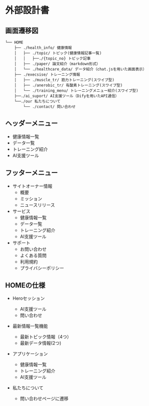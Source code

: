 # 外部設計書

## 画面遷移図

```
└── HOME
    ├── ./health_info/ 健康情報 
    │   ├── ./topic/ トピック(健康情報記事一覧)
    │   │   ├──./{topic_no} トピック記事
    │   ├── ./paper/ 論文紹介（markdown形式）
    │   └── ./healthcare_data/ データ紹介（chat.jsを用いた画面表示）
    ├── ./execsise/ トレーニング情報
    │   ├── ./muscle_tr/ 筋力トレーニング(スワイプ型)
    │   ├── ./anerobic_tr/ 有酸素トレーニング(スワイプ型)
    │   └── ./training_menu/ トレーニングメニュー紹介(スワイプ型)
    ├──./ai_suport/ AI支援ツール（Difyを用いたAPI通信）
    └──./our 私たちについて
        └── ./contact/ 問い合わせ
```

## ヘッダーメニュー
- 健康情報一覧
- データ一覧
- トレーニング紹介
- AI支援ツール

## フッターメニュー
- サイトオーナー情報
  - 概要
  - ミッション
  - ニュースリリース
- サービス
  - 健康情報一覧
  - データ一覧
  - トレーニング紹介
  - AI支援ツール
- サポート
  - お問い合わせ
  - よくある質問
  - 利用規約
  - プライバシーポリシー

## HOMEの仕様

- Heroセッション
  - AI支援ツール
  - 問い合わせ

- 最新情報一覧機能
  - 最新トピック情報（4つ）
  - 最新データ情報(2つ)

- アプリケーション
  - 健康情報一覧
  - トレーニング紹介
  - AI支援ツール

- 私たちについて
  - 問い合わせページに遷移


